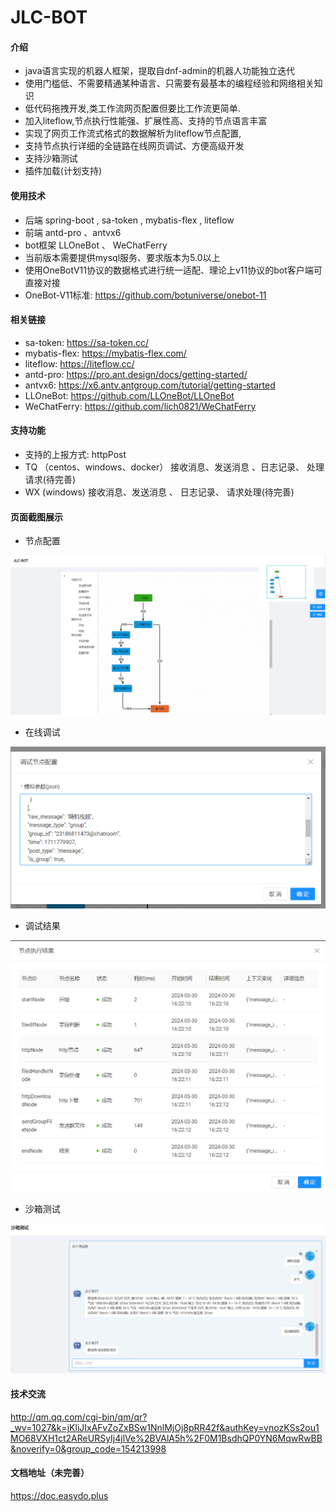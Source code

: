 # JLC-BOT

#### 介绍

* java语言实现的机器人框架，提取自dnf-admin的机器人功能独立迭代
* 使用门槛低、不需要精通某种语言、只需要有最基本的编程经验和网络相关知识
* 低代码拖拽开发,类工作流网页配置但要比工作流更简单.
* 加入liteflow,节点执行性能强、扩展性高、支持的节点语言丰富
* 实现了网页工作流式格式的数据解析为liteflow节点配置,
* 支持节点执行详细的全链路在线网页调试、方便高级开发
* 支持沙箱测试
* 插件加载(计划支持)

#### 使用技术

- 后端 spring-boot , sa-token , mybatis-flex , liteflow 
- 前端 antd-pro 、antvx6
- bot框架 LLOneBot 、 WeChatFerry
- 当前版本需要提供mysql服务、要求版本为5.0以上
- 使用OneBotV11协议的数据格式进行统一适配、理论上v11协议的bot客户端可直接对接
- OneBot-V11标准: https://github.com/botuniverse/onebot-11

#### 相关链接
- sa-token: https://sa-token.cc/
- mybatis-flex: https://mybatis-flex.com/
- liteflow: https://liteflow.cc/
- antd-pro: https://pro.ant.design/docs/getting-started/
- antvx6: https://x6.antv.antgroup.com/tutorial/getting-started
- LLOneBot: https://github.com/LLOneBot/LLOneBot
- WeChatFerry: https://github.com/lich0821/WeChatFerry

#### 支持功能

- 支持的上报方式: httpPost
- TQ （centos、windows、docker） 接收消息、发送消息 、日志记录、 处理请求(待完善)
- WX (windows) 接收消息、发送消息 、 日志记录、 请求处理(待完善)

#### 页面截图展示

* 节点配置

<img src="./img/img.png">

* 在线调试

<img src="./img/img_1.png">

* 调试结果

<img src="./img/img_2.png">

* 沙箱测试

<img src="./img/img_3.png">

#### 技术交流

http://qm.qq.com/cgi-bin/qm/qr?_wv=1027&k=jKliJIxAFvZoZxBSw1NnlMjOj8pRR42f&authKey=vnozKSs2ou1MO68VXH1ct2AReURSyIj4jlVe%2BVAlA5h%2F0M1BsdhQP0YN6MqwRwBB&noverify=0&group_code=154213998

#### 文档地址（未完善）

https://doc.easydo.plus







